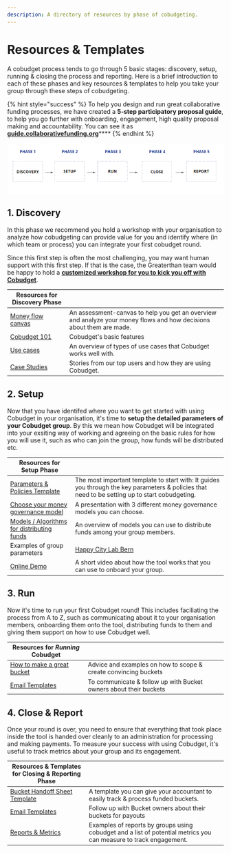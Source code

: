 ```yaml
---
description: A directory of resources by phase of cobudgeting.
---
```


# Resources & Templates

A cobudget process tends to go through 5 basic stages: discovery, setup, running & closing the process and reporting. Here is a brief introduction to each of these phases and key resources & templates to help you take your group through these steps of cobudgeting.

{% hint style="success" %}
To help you design and run great collaborative funding processes, we have created a **5-step participatory proposal guide**, to help you go further with onboarding, engagement, high quality proposal making and accountability. You can see it as [**guide.collaborativefunding.org**](https://guide.collaborativefunding.org/)****
{% endhint %}

![](../.gitbook/assets/phasescobudget.png)

## 1. Discovery

In this phase we recommend you hold a workshop with your organisation to analyze how cobudgeting can provide value for you and identify where (in which team or process) you can integrate your first cobudget round.

Since this first step is often the most challenging, you may want human support with this first step. If that is the case, the Greaterthan team would be happy to hold a [**customized workshop for you to kick you off with Cobudget**](https://greaterthan.finance/cobudget).

| [ ](../more-collaborative-funding-tools/the-money-flow-canvas.md)**Resources for Discovery Phase**                                   |                                                                                                                      |
| ------------------------------------------------------------------------------------------------------------------------------------ | -------------------------------------------------------------------------------------------------------------------- |
| [Money flow canvas](https://greaterthan.gitbooks.io/greaterthan-s-guide-to-collaborative-finance/content/the-money-flow-canvas.html) | An assessment-canvas to help you get an overview and analyze your money flows and how decisions about them are made. |
| [Cobudget 101](../cobudget-basics.md)                                                                                                | Cobudget's basic features                                                                                            |
| [Use cases](cobudget-use-cases.md)                                                                                                   | An overview of types of use cases that Cobudget works well with.                                                     |
| [Case Studies](../case-studies/)                                                                                                     | Stories from our top users and how they are using Cobudget.                                                          |

## 2. Setup

Now that you have identifed where you want to get started with using Cobudget in your organisation, it's time to **setup the detailed parameters of your Cobudget group**. By this we mean how Cobudget will be integrated into your exsiting way of working and agreeing on the basic rules for how you will use it, such as who can join the group, how funds will be distributed etc.

| **Resources for Setup Phase**                                                                                                                  |                                                                                                                                                    |
| ---------------------------------------------------------------------------------------------------------------------------------------------- | -------------------------------------------------------------------------------------------------------------------------------------------------- |
| [Parameters & Policies Template](https://docs.google.com/document/d/1yK8A3HoT8Yd7ElYKfuccRibgCXb\_yEj5Pu8WFMPAUts/edit)                        | The most important template to start with: It guides you through the key parameters & policies that need to be setting up to start cobudgeting.    |
| [Choose your money governance model](https://www.slideshare.net/Greaterthanfinance/money-governance-models-for-cobudget)                       | A presentation with 3 different money governance models you can choose.                                                                            |
| [Models / Algorithms for distributing funds](https://docs.google.com/document/d/1dzQynmlx2HojdSDr7rbHjrNvFo78NQccyxvxNK4nwRE/edit?usp=sharing) | An overview of models you can use to distribute funds among your group members.                                                                    |
| Examples of group parameters                                                                                                                   | [Happy City Lab Bern](https://amanitas.gitbooks.io/amanitas-handbook/content/cobudget-collaborative-funding/prototype-1-with-house-residents.html) |
| [Online Demo](https://youtu.be/8d1zrxNgFS8)                                                                                                    | A short video about how the tool works that you can use to onboard your group.                                                                     |

## 3. Run

Now it's time to run your first Cobudget round! This includes faciliating the process from A to Z, such as communicating about it to your organisation members, onboarding them onto the tool, distributing funds to them and giving them support on how to use Cobudget well.

| **Resources for **_**Running**_** Cobudget**                                                                |                                                                    |
| ----------------------------------------------------------------------------------------------------------- | ------------------------------------------------------------------ |
| [How to make a great bucket](./)                                                                            | Advice and examples on how to scope & create convincing buckets    |
| [Email Templates](https://docs.google.com/document/d/1auFX\_B0uemW22LNd\_8uvHubRQ6T\_Li\_JSaukS6uMHwg/edit) | To communicate & follow up with Bucket owners about their buckets  |

## 4. Close & Report

Once your round is over, you need to ensure that everything that took place inside the tool is handed over cleanly to an administration for processing and making payments. To measure your success with using Cobudget, it's useful to track metrics about your group and its engagement.

| **Resources & Templates for Closing & Reporting Phase**                                                                    |                                                                                                                   |
| -------------------------------------------------------------------------------------------------------------------------- | ----------------------------------------------------------------------------------------------------------------- |
| [Bucket Handoff Sheet Template](https://docs.google.com/spreadsheets/d/1gbqW2yJxNG7G7\_B-oKbwQG0OoEiJY6pPTUppilORsyU/edit) | A template you can give your accountant to easily track & process funded buckets.                                 |
| [Email Templates](https://docs.google.com/document/d/1auFX\_B0uemW22LNd\_8uvHubRQ6T\_Li\_JSaukS6uMHwg/edit)                | Follow up with Bucket owners about their buckets for payouts                                                      |
| [Reports & Metrics](https://docs.google.com/document/d/12YsZKYzUHEk9pXXECrwg6xs4ZdkYJTzszJwMowe3M0Y/edit)                  | Examples of reports by groups using cobudget and a list of potential metrics you can measure to track engagement. |
